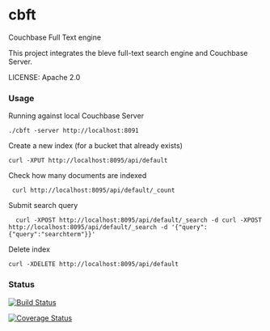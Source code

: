 cbft
====

Couchbase Full Text engine

This project integrates the bleve full-text search engine and Couchbase Server.

LICENSE: Apache 2.0

### Usage

Running against local Couchbase Server

```./cbft -server http://localhost:8091```

Create a new index (for a bucket that already exists)

```curl -XPUT http://localhost:8095/api/default```

Check how many documents are indexed

``` curl http://localhost:8095/api/default/_count```

Submit search query

```  curl -XPOST http://localhost:8095/api/default/_search -d curl -XPOST http://localhost:8095/api/default/_search -d '{"query": {"query":"searchterm"}}'```

Delete index

```curl -XDELETE http://localhost:8095/api/default```



### Status

[![Build Status](https://drone.io/github.com/couchbaselabs/cbft/status.png)](https://drone.io/github.com/couchbaselabs/cbft/latest)

[![Coverage Status](https://img.shields.io/coveralls/couchbaselabs/cbft.svg)](https://coveralls.io/r/couchbaselabs/cbft?branch=master)